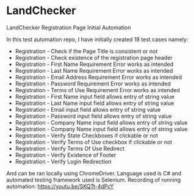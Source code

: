 # LandChecker
LandChecker Registration Page Initial Automation

In this test automation repo, I have initially created 18 test cases namely:

- Registration - Check if the Page Title is consistent or not
- Registration - Check existence of the registration page header
- Registration - First Name Requirement Error works as intended
- Registration - Last Name Requirement Error works as intended
- Registration - Email Address Requirement Error works as intended
- Registration - Password Requirement Error works as intended
- Registration - Terms of Use Requirement Error works as intended
- Registration - First Name input field allows entry of string value
- Registration - Last Name input field allows entry of string value
- Registration - Email input field allows entry of string value
- Registration - Password input field allows entry of string value
- Registration - Company Name input field allows entry of string value
- Registration - Company Name input field allows entry of string value
- Registration - Verify State Checkboxes if clickable or not
- Registration - Verify Terms of Use checkbox if clickable or not
- Registration - Verify Terms Of Use Redirect
- Registration - Verify Existence of Footer
- Registration - Verify Login Redirection

And can be ran locally using ChromeDriver. Language used is C# and automated testing framework used is Selenium.
Recording of running automation: https://youtu.be/SKQTt-4dPcY

